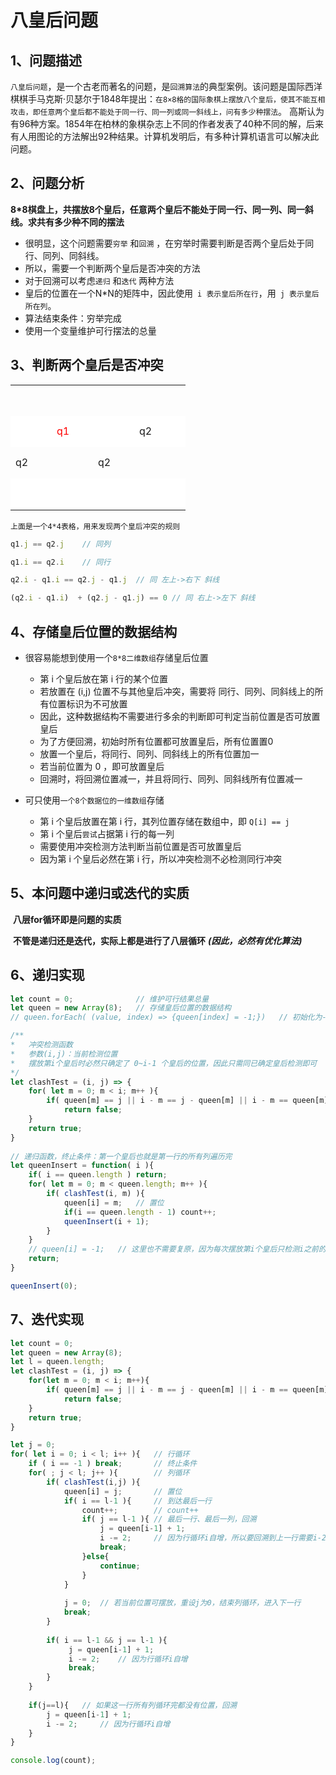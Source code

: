 #  八皇后问题

## 1、问题描述

​	`八皇后问题`，是一个古老而著名的问题，是`回溯算法`的典型案例。该问题是国际西洋棋棋手马克斯·贝瑟尔于1848年提出：`在8×8格的国际象棋上摆放八个皇后，使其不能互相攻击，即任意两个皇后都不能处于同一行、同一列或同一斜线上，问有多少种摆法`。 高斯认为有96种方案。1854年在柏林的象棋杂志上不同的作者发表了40种不同的解，后来有人用图论的方法解出92种结果。计算机发明后，有多种计算机语言可以解决此问题。

## 2、问题分析

​	**8*8棋盘上，共摆放8个皇后，任意两个皇后不能处于同一行、同一列、同一斜线。求共有多少种不同的摆法**

- 很明显，这个问题需要`穷举` 和`回溯` ，在穷举时需要判断是否两个皇后处于同行、同列、同斜线。
- 所以，需要一个判断两个皇后是否冲突的方法
- 对于回溯可以考虑`递归` 和`迭代` 两种方法
- 皇后的位置在一个N*N的矩阵中，因此使用` i 表示皇后所在行`，用` j 表示皇后所在列`。
- 算法结束条件：穷举完成
- 使用一个变量维护可行摆法的总量

## 3、判断两个皇后是否冲突

<table>
    <tr style="border:none">
    	<td height="50px" width="50px"></td>
        <td height="50px" width="50px"></td>
        <td height="50px" width="50px"></td>
        <td height="50px" width="50px"></td>
        <td height="50px" style="border:none"></td>
    </tr>
    <tr style="border:none; background-color:#fff">
    	<td height="50px" width="50px"></td>
        <td height="50px" width="50px" style="color:red">q1</td>
        <td height="50px" width="50px"></td>
        <td height="50px" width="50px">q2</td>
        <td height="50px" style="border:none"></td>
    </tr>
    <tr style="border:none">
    	<td height="50px" width="50px">q2</td>
        <td height="50px" width="50px"></td>
        <td height="50px" width="50px">q2</td>
        <td height="50px" width="50px"></td>
        <td height="50px" style="border:none"></td>
    </tr>
    <tr style="border:none; background-color:#fff">
    	<td height="50px" width="50px"></td>
        <td height="50px" width="50px"></td>
        <td height="50px" width="50px"></td>
        <td height="50px" width="50px"></td>
        <td height="50px" style="border:none"></td>
    </tr>
</table>

`上面是一个4*4表格，用来发现两个皇后冲突的规则`

```javascript
q1.j == q2.j	// 同列

q1.i == q2.i	// 同行

q2.i - q1.i == q2.j - q1.j	// 同 左上->右下 斜线

(q2.i - q1.i)  + (q2.j - q1.j) == 0	// 同 右上->左下 斜线
```

## 4、存储皇后位置的数据结构

- 很容易能想到使用一个`8*8二维数组`存储皇后位置

  - 第 i 个皇后放在第 i 行的某个位置
  - 若放置在 (i,j) 位置不与其他皇后冲突，需要将 同行、同列、同斜线上的所有位置标识为不可放置
  - 因此，这种数据结构不需要进行多余的判断即可判定当前位置是否可放置皇后
  - 为了方便回溯，初始时所有位置都可放置皇后，所有位置置0
  - 放置一个皇后，将同行、同列、同斜线上的所有位置加一
  - 若当前位置为 0 ，即可放置皇后
  - 回溯时，将回溯位置减一，并且将同行、同列、同斜线所有位置减一
- 可只使用`一个8个数据位的一维数组`存储
  - 第  i 个皇后放置在第 i 行，其列位置存储在数组中，即 `Q[i] == j`
  - 第 i 个皇后`尝试`占据第 i 行的每一列
  - 需要使用冲突检测方法判断当前位置是否可放置皇后
  - 因为第 i 个皇后必然在第 i 行，所以冲突检测不必检测同行冲突

## 5、本问题中递归或迭代的实质

​	**八层for循环即是问题的实质**

​	**不管是递归还是迭代，实际上都是进行了八层循环**    ***(因此，必然有优化算法)***

## 6、递归实现

```javascript
let count = 0; 				// 维护可行结果总量
let queen = new Array(8);	// 存储皇后位置的数据结构
// queen.forEach( (value, index) => {queen[index] = -1;})	// 初始化为-1，实际上，这一步也不需要，因为检测必然与已存在的结果比较

/**
*	冲突检测函数
*	参数(i,j)：当前检测位置
*	摆放第i个皇后时必然只确定了 0~i-1 个皇后的位置，因此只需同已确定皇后检测即可
*/
let clashTest = (i, j) => {	
    for( let m = 0; m < i; m++ ){	
        if( queen[m] == j || i - m == j - queen[m] || i - m == queen[m] - j ) 
            return false;
    }
    return true;
}
	
// 递归函数，终止条件：第一个皇后也就是第一行的所有列遍历完
let queenInsert = function( i ){
    if( i == queen.length ) return;	
    for( let m = 0; m < queen.length; m++ ){
        if( clashTest(i, m) ){
            queen[i] = m;	// 置位
            if(i == queen.length - 1) count++;
            queenInsert(i + 1);
        }
    }
    // queen[i] = -1;	// 这里也不需要复原，因为每次摆放第i个皇后只检测i之前的皇后
    return;
}

queenInsert(0);

```



## 7、迭代实现

```javascript
let count = 0; 				
let queen = new Array(8);	
let l = queen.length;
let clashTest = (i, j) => {	
    for(let m = 0; m < i; m++){	
        if( queen[m] == j || i - m == j - queen[m] || i - m == queen[m] - j ) 
            return false;
    }
    return true;
}

let j = 0;
for( let i = 0; i < l; i++ ){	// 行循环
    if ( i == -1 ) break;		// 终止条件
    for( ; j < l; j++ ){		// 列循环
        if( clashTest(i,j) ){
            queen[i] = j;		// 置位
            if( i == l-1 ){		// 到达最后一行
                count++;		// count++
                if( j == l-1 ){	// 最后一行、最后一列，回溯
                    j = queen[i-1] + 1;
                    i -= 2;		// 因为行循环i自增，所以要回溯到上一行需要i-2
                    break;
                }else{
                    continue;
                }
            }
            
            j = 0;	// 若当前位置可摆放，重设j为0，结束列循环，进入下一行
            break;	
        }
        
        if( i == l-1 && j == l-1 ){
             j = queen[i-1] + 1;
             i -= 2;	// 因为行循环i自增
             break;
        }
    }
     
    if(j==l){	// 如果这一行所有列循环完都没有位置，回溯
        j = queen[i-1] + 1;
        i -= 2;		// 因为行循环i自增
    }
}

console.log(count);

```

